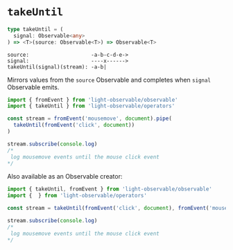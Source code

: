 # `takeUntil`
```typescript
type takeUntil = (
  signal: Observable<any>
) => <T>(source: Observable<T>) => Observable<T>
```

```
source:                    -a-b-c-d-e->
signal:                    ----x------>
takeUntil(signal)(stream): -a-b|
```

Mirrors values from the `source` Observable and completes when `signal` Observable emits.
```typescript
import { fromEvent } from 'light-observable/observable'
import { takeUntil } from 'light-observable/operators'

const stream = fromEvent('mousemove', document).pipe(
  takeUntil(fromEvent('click', document))
)

stream.subscribe(console.log)
/*
 log mousemove events until the mouse click event
*/
```

Also available as an Observable creator:
```typescript
import { takeUntil, fromEvent } from 'light-observable/observable'
import {  } from 'light-observable/operators'

const stream = takeUntil(fromEvent('click', document), fromEvent('mousemove', document))

stream.subscribe(console.log)
/*
 log mousemove events until the mouse click event
*/
```